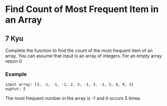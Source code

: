 # Find Count of Most Frequent Item in an Array
## 7 Kyu

Complete the function to find the count of the most frequent item of an array. You can assume that input is an array of integers. For an empty array return 0

### Example
```
input array: [3, -1, -1, -1, 2, 3, -1, 3, -1, 2, 4, 9, 3]
ouptut: 5
```
The most frequent number in the array is -1 and it occurs 5 times.
